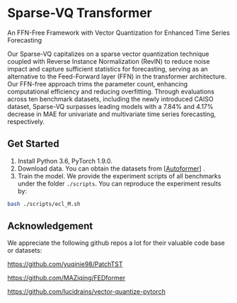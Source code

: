 # Sparse-VQ Transformer

An FFN-Free Framework with Vector Quantization for Enhanced Time Series Forecasting

 Our Sparse-VQ capitalizes
on a sparse vector quantization technique coupled with Reverse
Instance Normalization (RevIN) to reduce noise impact and capture sufficient statistics for forecasting, serving as an alternative
to the Feed-Forward layer (FFN) in the transformer architecture.
Our FFN-free approach trims the parameter count, enhancing computational efficiency and reducing overfitting. Through evaluations across ten benchmark datasets, including the newly introduced CAISO dataset, Sparse-VQ surpasses leading models with
a 7.84% and 4.17% decrease in MAE for univariate and multivariate time series forecasting, respectively. 




## Get Started

1. Install Python 3.6, PyTorch 1.9.0.
2. Download data. You can obtain the datasets from [[Autoformer](https://github.com/thuml/Autoformer)] .
3. Train the model. We provide the experiment scripts of all benchmarks under the folder `./scripts`. You can reproduce the experiment results by:

```bash
bash ./scripts/ecl_M.sh
```


## Acknowledgement

We appreciate the following github repos a lot for their valuable code base or datasets:

https://github.com/yuqinie98/PatchTST

https://github.com/MAZiqing/FEDformer

https://github.com/lucidrains/vector-quantize-pytorch
